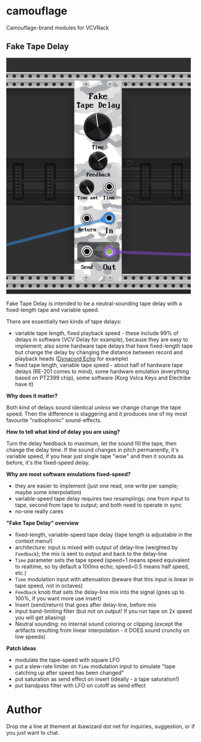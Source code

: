 # camouflage

Camouflage-brand modules for VCVRack

## Fake Tape Delay

![Fake Tape Delay module screenshot](fake-tape-delay-shot.png)

Fake Tape Delay is intended to be a neutral-sounding tape delay with a fixed-length tape and variable speed.

There are essentially two kinds of tape delays:

* variable tape length, fixed playback speed - these include 99% of delays in software (VCV Delay for example), because they are easy to implement; also some hardware tape delays that have fixed-length tape but change the delay by changing the distance between record and playback heads ([Dynacord Echo](https://theguitarchannel.biz/2016/02/dynacord-echocord-super-76-review-of-a-real-tape-echo/) for example)
* fixed tape length, variable tape speed - about half of hardware tape delays (RE-201 comes to mind), some hardware emulation (everything based on PT2399 chip), some software (Korg Volca Keys and Electribe have it)

**Why does it matter?**

Both kind of delays sound identical _unless_ we change change the tape speed. Then the difference is staggering and it produces one of my most favourite "radiophonic" sound-effects.

**How to tell what kind of delay you are using?**

Turn the delay feedback to maximum, let the sound fill the tape, then change the delay time. If the sound changes in pitch permanently, it's variable speed, if you hear just single tape "wow" and then it sounds as before, it's the fixed-speed delay.

**Why are most software emulations fixed-speed?**

* they are easier to implement (just one read, one write per sample; maybe some interpolation)
* variable-speed tape delay requires two resamplings: one from input to tape, second from tape to output; and both need to operate in sync
* no-one really cares


**"Fake Tape Delay" overview**

* fixed-length, variable-speed tape delay (tape length is adjustable in the context menu!)
* architecture: input is mixed with output of delay-line (weighted by `Feedback`); the mix is sent to output and back to the delay-line
* `Time` parameter sets the tape speed (speed=1 means speed equivalent to realtime, so by default a 100ms echo; speed=0.5 means half speed, etc.)
* `Time` modulation input with attenuation (beware that this input is linear in tape speed, not in octaves)
* `Feedback` knob that sets the delay-line mix into the signal (goes up to 100%, if you want more use insert)
* Insert (send/return) that goes after delay-line, before mix
* Input band-limiting filter (but not on output! If you run tape on 2x speed you will get aliasing)
* Neutral sounding: no internal sound coloring or clipping (except the artifacts resulting from linear interpolation - it DOES sound crunchy on low speeds)

**Patch ideas**

* modulate the tape-speed with square LFO
* put a slew-rate limiter on `Time` modulation input to simulate "tape catching up after speed has been changed"
* put saturation as send effect on insert (ideally - a tape saturation!)
* put bandpass filter with LFO on cutoff as send effect


# Author

Drop me a line at thement at ibawizard dot net for inquiries, suggestion, or if you just want to chat.
